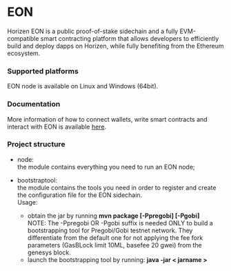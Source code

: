 # EON

Horizen EON is a public proof-of-stake sidechain and a fully EVM-compatible smart contracting platform that allows developers to efficiently build and deploy dapps on Horizen, while fully benefiting from the Ethereum ecosystem.

### Supported platforms

EON node is available on Linux and Windows (64bit).

### Documentation

More information of how to connect wallets, write smart contracts and interact with EON is available [here]( https://eon.horizen.io/docs/).

### Project structure
- node: <br>
  the module contains everything you need to run an EON node;
 
- bootstraptool: <br>
  the module contains the tools you need in order to register and create the configuration file for the EON sidechain.<br>
  Usage:<br>
    - obtain the jar by running <b>mvn package [-Ppregobi] [-Pgobi]</b> <br>
      NOTE: The -Ppregobi OR -Pgobi suffix is needed ONLY to build a bootstrapping tool for Pregobi/Gobi testnet network.
      They differentiate from the default one for not applying the fee fork parameters (GasBLock limit 10ML, basefee 20 gwei) from
      the genesys block.    
    - launch the bootstrapping tool by running: <b>java -jar < jarname ></b>

  

